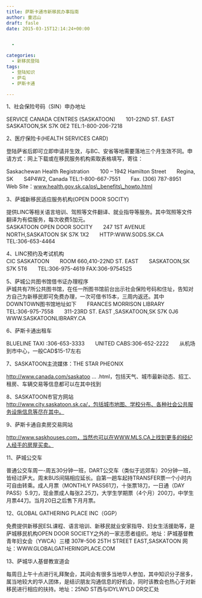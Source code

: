 ```yaml
---
title: 萨斯卡通市新移民办事指南
author: 童远山
draft: fasle
date: 2015-03-15T12:14:24+00:00


  - 

categories:
  - 新移民登陆
tags:
  - 登陆知识
  - 萨屯
  - 萨斯卡通

---
```

1、社会保险号码（SIN）申办地址

SERVICE CANADA CENTRES (SASKATOON)　　101-22ND ST. EAST　　SASKATOON,SK S7K 0E2 TEL:1-800-206-7218

2、医疗保险卡(HEALTH SERVICES CARD)

登陆萨省后即可立即申请并生效，与BC、安省等地需要落地三个月生效不同。申请方式：网上下载或在移民服务机构索取表格填写，寄往：

Saskachewan Health Registration　　100 &#8211; 1942 Hamilton Street　　Regina, SK　　S4P4W2, Canada TEL:1-800-667-7551　　Fax. (306) 787-8951　　Web Site：www.health.gov.sk.ca/ps\_benefits\_howto.html  
<!--more-->

  
3、萨城新移民适应服务机构(OPEN DOOR SOCITY)

提供LINC等相关语言培训、驾照等文件翻译、就业指导等服务。其中驾照等文件翻译为有偿服务，每次收费5加元。  
SASKATOON OPEN DOOR SOCITY　　247 1ST AVENUE NORTH,SASKATOON SK S7K 1X2　　HTTP:WWW.SODS.SK.CA　　TEL:306-653-4464

4、LINC预约及考试机构  
CIC SASKATOON　　ROOM 660,410-22ND ST. EAST　　SASKATOON,SK S7K 5T6　　TEL:306-975-4619 FAX:306-9754525

5、萨城公共图书馆借书证办理程序  
萨城共有7所公共图书馆，在任一所图书馆前台出示社会保险号码和住址，告知对方自己为新移民即可免费办理，一次可借书15本，三周内返还。其中DOWNTOWN图书馆地址如下　　FRANCES MORRISON LIBRARY　　TEL:306-975-7558　　311-23RD ST. EAST ,SASKATOON,SK S7K 0J6　　WWW.SASKATOONLIBRARY.CA

6、萨斯卡通出租车

BLUELINE TAXI :306-653-3333　　UNITED CABS:306-652-2222　　从机场到市中心，一般CAD$15-17左右

7、SASKATOON主流媒体：THE STAR PHEONIX

http://www.canada.com/saskatoo &#8230; .html，包括天气、城市最新动态、招工、租房、车辆交易等信息都可以在其中找到

8、SASKATOON市官方网站  
http://www.city.saskatoon.sk.ca/，包括城市地图、学校分布、各种社会公共服务设施信息等尽在其中。

9、萨斯卡通自卖房交易网站

http://www.saskhouses.com，当然也可以在WWW.MLS.CA上找到更多的经纪人经手的房屋买卖。

11、萨城公交车

普通公交车周一-周五30分钟一班，DART公交车（类似于远郊车）20分钟一班，皆经过萨大。周末BUS间隔相应延长。自第一趟车起持TRANSFER票一个小时内可自由转乘。成人月票（MONTHLY PASS61刀，十张票18刀，一日通（DAY PASS）5.9刀，现金票成人每张2.25刀，大学生学期票（4个月）200刀，中学生月票44刀。当月20日之后售下月月票。

12、GLOBAL GATHERING PLACE INC（GGP）

免费提供新移民ESL课程、语言培训、新移民就业安家指导、妇女生活援助等，是萨城移民机构OPEN DOOR SOCIETY之外的一家志愿者组织。地址：萨城基督教青年妇女会（YWCA）三楼 307#-506 25TH STREET EAST,SASKATOON 网址：WWW.GLOBALGATHERINGPLACE.COM

13、萨城华人基督教宣道会

每周日上午十点进行礼拜聚会，其间会有很多当地华人参加，其中知识分子居多，属当地较大的华人团体，是结识朋友沟通信息的好机会，同时该教会也热心于对新移民进行相应的扶持。地址：25ND ST西与IDYLWYLD DR交汇处